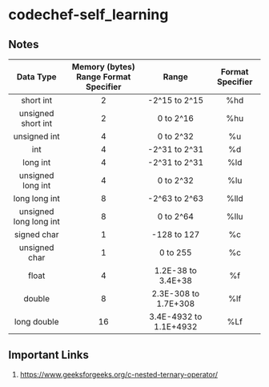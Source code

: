 # codechef-self_learning

## Notes

|     **Data Type**      | **Memory (bytes) Range Format Specifier** |       **Range**        | **Format Specifier** |
| :--------------------: | :---------------------------------------: | :--------------------: | :------------------: |
|       short int        |                     2                     |     -2^15 to 2^15      |         %hd          |
|   unsigned short int   |                     2                     |       0 to 2^16        |         %hu          |
|      unsigned int      |                     4                     |       0 to 2^32        |          %u          |
|          int           |                     4                     |     -2^31 to 2^31      |          %d          |
|        long int        |                     4                     |     -2^31 to 2^31      |         %ld          |
|   unsigned long int    |                     4                     |       0 to 2^32        |         %lu          |
|     long long int      |                     8                     |     -2^63 to 2^63      |         %lld         |
| unsigned long long int |                     8                     |       0 to 2^64        |         %llu         |
|      signed char       |                     1                     |      -128 to 127       |          %c          |
|     unsigned char      |                     1                     |        0 to 255        |          %c          |
|         float          |                     4                     |   1.2E-38 to 3.4E+38   |          %f          |
|         double         |                     8                     |  2.3E-308 to 1.7E+308  |         %lf          |
|      long double       |                    16                     | 3.4E-4932 to 1.1E+4932 |         %Lf          |

## Important Links

1. https://www.geeksforgeeks.org/c-nested-ternary-operator/
